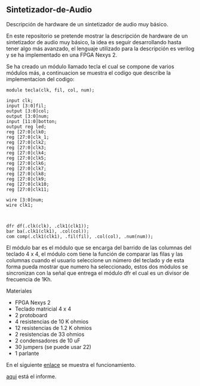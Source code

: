 ## Sintetizador-de-Audio
Descripción de hardware de un sintetizador de audio muy básico.

En este repositorio se pretende mostrar la descripción de hardware de un sintetizador de audio muy básico, la idea es seguir desarrollando hasta tener algo más avanzado, el lenguaje utilizado para la descripción es verilog y se ha implementado en una FPGA Nexys 2.

Se ha creado un módulo llamado tecla el cual se compone de varios módulos más, a continuacion se muestra el codigo que describe la implementacion del codigo:

~~~
module tecla(clk, fil, col, num);

input clk;
input [3:0]fil;
output [3:0]col;
output [3:0]num;
input [11:0]botton;
output reg led;
reg [27:0]clk0;
reg [27:0]clk_1;
reg [27:0]clk2;
reg [27:0]clk3;
reg [27:0]clk4;
reg [27:0]clk5;
reg [27:0]clk6;
reg [27:0]clk7;
reg [27:0]clk8;
reg [27:0]clk9;
reg [27:0]clk10;
reg [27:0]clk11;

wire [3:0]num;
wire clk1;



dfr df(.clk(clk), .clk1(clk1));
bar ba(.clk1(clk1), .col(col));
com comp(.clk1(clk1), .fil(fil), .col(col), .num(num));

~~~


El módulo bar es el módulo que se encarga del barrido de las columnas del teclado 4 x 4, el módulo com tiene la función de comparar las filas y las columnas cuando el usuario seleccione un número del teclado y de esta forma pueda mostrar que numero ha seleccionado, estos dos módulos se sincronizan con la señal que entrega el módulo dfr el cual es un divisor de frecuencia de 1Kh.

Materiales

* FPGA Nexys 2
* Teclado matricial 4 x 4
* 2 protoboard
* 4 resistencias de 10 K ohmios
* 12 resistencias de 1.2 K ohmios
* 2 resistencias de 33 ohmios
* 2 condensadores de 10 uF
* 30 jumpers (se puede usar 22)
* 1 parlante


En el siguiente [enlace]( https://youtu.be/QSr4XITIWDM) se muestra el funcionamiento.


[aqui](https://github.com/juarubianopo/Sintetizador-de-Audio/blob/main/Informe/Sintetizador_de_audio.pdf) está el informe.
